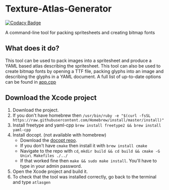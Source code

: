 # Texture-Atlas-Generator

[![Codacy Badge](https://api.codacy.com/project/badge/Grade/1f48977e74514538bae8de37cb04d063)](https://www.codacy.com/app/kerndog73/Texture-Atlas-Generator?utm_source=github.com&utm_medium=referral&utm_content=Kerndog73/Texture-Atlas-Generator&utm_campaign=badger)

A command-line tool for packing spritesheets and creating bitmap fonts

## What does it do?
This tool can be used to pack images into a spritesheet and produce a YAML based atlas describing the spritesheet. This tool can also be used to create bitmap fonts by opening a TTF file, packing glyphs into an image and describing the glyphs in a YAML document. A full list of up-to-date options can be found in [app.cpp](https://github.com/Kerndog73/Texture-Atlas-Generator/blob/master/Texture%20Atlas%20Generator/app.cpp)

## Download the Xcode project
1. Download the project.
2. If you don't have homebrew then `/usr/bin/ruby -e "$(curl -fsSL https://raw.githubusercontent.com/Homebrew/install/master/install)"`
3. Install freetype and yaml-cpp `brew install freetype2 && brew install yaml-cpp`
4. Install docopt. (not available with homebrew)
   * Download the [docopt repo](https://github.com/docopt/docopt.cpp). 
   * If you don't have `cmake` then install it with `brew install cmake`
   * Navigate to the repo with `cd`, `mkdir build && cd build && cmake -G Unix\ Makefiles ./../`
   * If that worked fine then `make && sudo make install`. You'll have to type in your admin password.
5. Open the Xcode project and build it.
6. To check that the tool was installed correctly, go back to the terminal and type `atlasgen`
